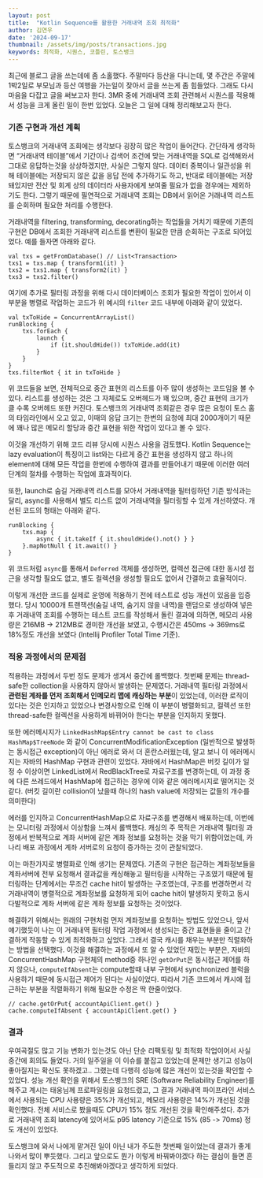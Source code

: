 ```yaml
---
layout: post
title:  "Kotlin Sequence를 활용한 거래내역 조회 최적화"
author: 김연우
date: '2024-09-17'
thumbnail: /assets/img/posts/transactions.jpg
keywords: 최적화, 시퀀스, 코틀린, 토스뱅크
---
```


최근에 블로그 글을 쓰는데에 좀 소홀했다. 주말마다 등산을 다니는데, 몇 주간은 주말에 1박2일로 부모님과 등산 여행을 가는일이 잦아서 글을 쓰는게 좀 힘들었다. 그래도 다시 마음을 다잡고 글을 써보고자 한다. 3MR 중에 거래내역 조회 관련해서 시퀀스를 적용해서 성능을 크게 올린 일이 한번 있었다. 오늘은 그 일에 대해 정리해보고자 한다.

### 기존 구현과 개선 계획
토스뱅크의 거래내역 조회에는 생각보다 굉장히 많은 작업이 들어간다. 간단하게 생각하면 “거래내역 테이블”에서 기간이나 검색어 조건에 맞는 거래내역을 SQL로 검색해와서 그대로 응답하는것을 상상하겠지만, 사실은 그렇지 않다. 데이터 중복이나 일관성을 위해 테이블에는 저장되지 않은 값을 응답 전에 추가하기도 하고, 반대로 테이블에는 저장돼있지만 전산 및 회계 상의 데이터라 사용자에게 보여줄 필요가 없을 경우에는 제외하기도 한다. 그렇기 때문에 필연적으로 거래내역 조회는 DB에서 읽어온 거래내역 리스트를 순회하며 필요한 처리를 수행한다.

거래내역을 filtering, transforming, decorating하는 작업들을 거치기 때문에 기존의 구현은 DB에서 조회한 거래내역 리스트를 변환이 필요한 만큼 순회하는 구조로 되어있었다. 예를 들자면 아래와 같다.

```
val txs = getFromDatabase() // List<Transaction>
txs1 = txs.map { transform1(it) }
txs2 = txs1.map { transform2(it) }
txs3 = txs2.filter()
```

여기에 추가로 필터링 과정을 위해 다시 데이터베이스 조회가 필요한 작업이 있어서 이 부분을 병렬로 작업하는 코드가 위 예시의 `filter` 코드 내부에 아래와 같이 있었다.

```
val txToHide = ConcurrentArrayList()
runBlocking {
	txs.forEach {
		launch {
			if (it.shouldHide()) txToHide.add(it)
		}
	}
}
txs.filterNot { it in txToHide }
```

위 코드들을 보면, 전체적으로 중간 표현의 리스트를 아주 많이 생성하는 코드임을 볼 수 있다. 리스트를 생성하는 것은 그 자체로도 오버헤드가 꽤 있으며, 중간 표현의 크기가 클 수록 오버헤드 또한 커진다. 토스뱅크의 거래내역 조회같은 경우 많은 요청이 토스 홈의 타임라인에서 오고 있고, 이때의 응답 크기는 한번의 요청에 최대 2000개이기 때문에 꽤나 많은 메모리 할당과 중간 표현을 위한 작업이 있다고 볼 수 있다.

이것을 개선하기 위해 코드 리뷰 당시에 시퀀스 사용을 검토했다. Kotlin Sequence는 lazy evaluation이 특징이고 list와는 다르게 중간 표현을 생성하지 않고 하나의 element에 대해 모든 작업을 한번에 수행하여 결과를 만들어내기 때문에 이러한 여러 단계의 절차를 수행하는 작업에 효과적이다.

또한, launch로 숨길 거래내역 리스트를 모아서 거래내역을 필터링하던 기존 방식과는 달리, async를 사용해서 별도 리스트 없이 거래내역을 필터링할 수 있게 개선하였다. 개선된 코드의 형태는 아래와 같다.
```
runBlocking {
	txs.map {
		async { it.takeIf { it.shouldHide().not() } }
	}.mapNotNull { it.await() }
}
```

위 코드처럼 `async`를 통해서 `Deferred` 객체를 생성하면, 컬렉션 접근에 대한 동시성 접근을 생각할 필요도 없고, 별도 컬렉션을 생성할 필요도 없어서 간결하고 효율적이다.

이렇게 개선한 코드를 실제로 운영에 적용하기 전에 테스트로 성능 개선이 있음을 입증했다. 당시 10000개 트랜잭션(숨길 내역, 숨기지 않을 내역)을 랜덤으로 생성하여 넣은 후 거래내역 조회를 수행하는 테스트 코드를 작성해서 돌린 결과에 의하면, 메모리 사용량은 216MB -> 212MB로 경미한 개선을 보였고, 수행시간은 450ms -> 369ms로 18%정도 개선을 보였다 (Intellij Profiler Total Time 기준).

### 적용 과정에서의 문제점
적용하는 과정에서 두번 정도 문제가 생겨서 중간에 롤백했다. 첫번째 문제는 thread-safe한 collection을 사용하지 않아서 발생하는 문제였다. 거래내역 필터링 과정에서 **관련된 계좌를 먼저 조회해서 인메모리 맵에 캐싱하는 부분**이 있었는데, 이러한 로직이 있다는 것은 인지하고 있었으나 변경사항으로 인해 이 부분이 병렬화되고, 컬렉션 또한 thread-safe한 컬렉션을 사용하게 바뀌어야 한다는 부분을 인지하지 못했다.

또한 에러메시지가 `LinkedHashMap$Entry cannot be cast to class HashMap$TreeNode` 와 같이 ConcurrentModificationException (일반적으로 발생하는 동시접근 exception)이 아닌 에러로 와서 더 혼란스러웠는데, 알고 보니 이 에러메시지는 자바의 HashMap 구현과 관련이 있었다. 자바에서 HashMap은 버킷 길이가 일정 수 이상이면 LinkedList에서 RedBlackTree로 자료구조를 변경하는데, 이 과정 중에 다른 쓰레드에서 HashMap에 접근하는 경우에 이와 같은 에러메시지로 떨어지는 것 같다. (버킷 길이란 collision이 났을때 하나의 hash value에 저장되는 값들의 개수를 의미한다)

에러를 인지하고 ConcurrentHashMap으로 자료구조를 변경해서 배포하는데, 이번에는 모니터링 과정에서 이상함을 느껴서 롤백했다. 캐싱의 주 목적은 거래내역 필터링 과정에서 반복적으로 계좌 서버에 같은 계좌 정보를 요청하는 것을 막기 위함이었는데, 카나리 배포 과정에서 계좌 서버로의 요청이 증가하는 것이 관찰되었다.

이는 마찬가지로 병렬화로 인해 생기는 문제였다. 기존의 구현은 접근하는 계좌정보들을 계좌서버에 전부 요청해서 결과값을 캐싱해놓고 필터링을 시작하는 구조였기 때문에 필터링하는 단계에서는 무조건 cache hit이 발생하는 구조였는데, 구조를 변경하면서 각 거래내역이 병렬적으로 계좌정보를 요청하게 되어 cache hit이 발생하지 못하고 동시다발적으로 계좌 서버에 같은 계좌 정보를 요청하는 것이었다.

해결하기 위해서는 원래의 구현처럼 먼저 계좌정보를 요청하는 방법도 있었으나, 앞서 얘기했듯이 나는 이 거래내역 필터링 작업 과정에서 생성되는 중간 표현들을 줄이고 간결하게 작동할 수 있게 최적화하고 싶었다. 그래서 결국 캐시를 채우는 부분만 직렬화하는 방법을 선택했다. 이것을 해결하는 과정에서 또 알 수 있었던 재밌는 부분은, 자바의 ConcurrentHashMap 구현체의 method중 하나인 `getOrPut`은 동시접근 제어를 하지 않으나, `computeIfAbsent`는 compute할때 내부 구현에서 synchronized 블럭을 사용하기 때문에 동시접근 제어가 된다는 사실이었다. 따라서 기존 코드에서 캐시에 접근하는 부분을 직렬화하기 위해 필요한 수정은 딱 한줄이었다.
```
// cache.getOrPut{ accountApiClient.get() }
cache.computeIfAbsent { accountApiClient.get() }
```

### 결과
우여곡절도 많고 기능 변화가 있는것도 아닌 단순 리팩토링 및 최적화 작업이어서 사실 중간에 회의도 들었다. 거의 일주일을 이 이슈를 붙잡고 있었는데 문제만 생기고 성능이 좋아질지는 확신도 못하겠고.. 그랬는데 다행히 성능에 많은 개선이 있는것을 확인할 수 있었다. 성능 개선 확인을 위해서 토스뱅크의 SRE (Software Reliability Engineer)를 해주고 계시는 태웅님께 프로파일링을 요청드렸고, 그 결과 거래내역 파이프라인 서비스에서 사용되는 CPU 사용량은 35%가 개선되고, 메모리 사용량은 14%가 개선된 것을 확인했다. 전체 서비스로 봤을때도 CPU가 15% 정도 개선된 것을 확인해주셨다. 추가로 거래내역 조회 latency에 있어서도 p95 latency 기준으로 15% (85 -> 70ms) 정도 개선이 있었다.

토스뱅크에 와서 나에게 맡겨진 일이 아닌 내가 주도한 첫번째 일이었는데 결과가 좋게 나와서 많이 뿌듯했다. 그리고 앞으로도 뭔가 이렇게 바꿔봐야겠다 하는 결심이 들면 흔들리지 않고 주도적으로 추진해봐야겠다고 생각하게 되었다. 
